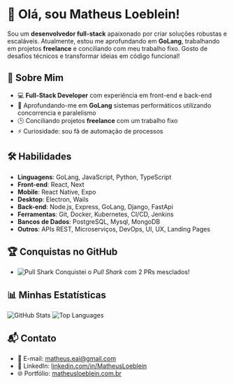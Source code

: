 # 👋 Olá, sou Matheus Loeblein!

Sou um **desenvolvedor full-stack** apaixonado por criar soluções robustas e escaláveis. Atualmente, estou me aprofundando em **GoLang**, trabalhando em projetos **freelance** e conciliando com meu trabalho fixo. Gosto de desafios técnicos e transformar ideias em código funcional!

## 🚀 Sobre Mim
- 💻 **Full-Stack Developer** com experiência em front-end e back-end
- 🌱 Aprofundando-me em **GoLang** sistemas performáticos utilizando concorrencia e paralelismo
- 🕒 Conciliando projetos **freelance** com um trabalho fixo
- ⚡ Curiosidade: sou fã de automação de processos

## 🛠️ Habilidades
- **Linguagens**: GoLang, JavaScript, Python, TypeScript
- **Front-end**: React, Next
- **Mobile**: React Native, Expo
- **Desktop**: Electron, Wails
- **Back-end**: Node.js, Express, GoLang, Django, FastApi
- **Ferramentas**: Git, Docker, Kubernetes, CI/CD, Jenkins
- **Bancos de Dados**: PostgreSQL, Mysql, MongoDB
- **Outros**: APIs REST, Microserviços, DevOps, UI, UX, Landing Pages 

## 🏆 Conquistas no GitHub
- ![Pull Shark](https://img.shields.io/badge/GitHub-Pull%20Shark-2E8B57?style=flat) Conquistei o *Pull Shark* com 2 PRs mesclados!

## 📊 Minhas Estatísticas
![GitHub Stats](https://github-readme-stats.vercel.app/api?username=MatheusLoeblein&show_icons=true&theme=dracula)
![Top Languages](https://github-readme-stats.vercel.app/api/top-langs/?username=MatheusLoeblein&layout=compact&theme=dracula)

## 📬 Contato
- 📧 E-mail: [matheus.eai@gmail.com](matheus.eai@gmail.com)
- 🔗 LinkedIn: [linkedin.com/in/MatheusLoeblein](https://www.linkedin.com/in/matheus-loeblein-761a73104/)
- 🌐 Portfólio: [matheusloeblein.com.br](https://matheusloeblein.com.br)
